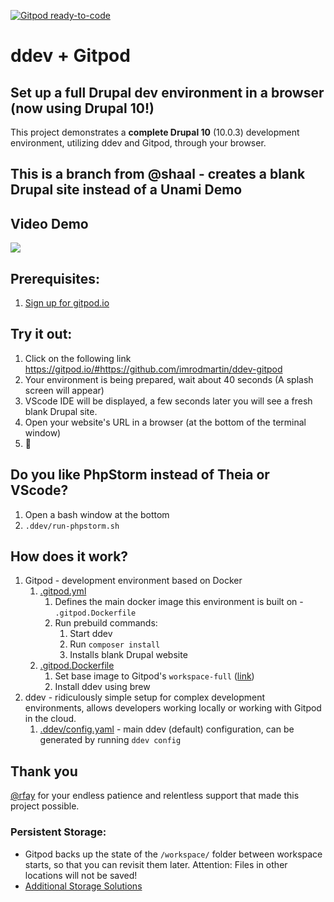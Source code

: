 [![Gitpod ready-to-code](https://img.shields.io/badge/Gitpod-ready--to--code-blue?logo=gitpod)](https://gitpod.io/#https://github.com/shaal/ddev-gitpod)

# ddev + Gitpod
## Set up a full Drupal dev environment in a browser (now using Drupal 10!)

This project demonstrates a <strong>complete Drupal 10</strong> (10.0.3) development environment, utilizing ddev and Gitpod, through your browser.  

## This is a branch from @shaal - creates a blank Drupal site instead of a Unami Demo ##

## Video Demo

<a href="https://vimeo.com/699619764" target="_blank"><img src="https://imrodmartin.com/sites/default/files/2022-09/cover-github-repo.jpg"></a>

## Prerequisites:
1. [Sign up for gitpod.io](https://gitpod.io/login)

## Try it out:
1. Click on the following link
  <a href="https://gitpod.io/#https://github.com/imrodmartin/ddev-gitpod" target="_blank">https://gitpod.io/#https://github.com/imrodmartin/ddev-gitpod</a>
1. Your environment is being prepared, wait about 40 seconds (A splash screen will appear)
2. VScode IDE will be displayed, a few seconds later you will see a fresh blank Drupal site.
3. Open your website's URL in a browser (at the bottom of the terminal window)
4. :tada:

## Do you like PhpStorm instead of Theia or VScode?
1. Open a bash window at the bottom
2. `.ddev/run-phpstorm.sh`

## How does it work?
1. Gitpod - development environment based on Docker
    1. [.gitpod.yml](https://github.com/shaal/ddev-gitpod/blob/main/.gitpod.yml)
        1. Defines the main docker image this environment is built on - `.gitpod.Dockerfile`
        1. Run prebuild commands:
            1. Start ddev
            1. Run `composer install`
            1. Installs blank Drupal website
    1. [.gitpod.Dockerfile](https://github.com/shaal/ddev-gitpod/blob/main/.gitpod.Dockerfile)
        1. Set base image to Gitpod's `workspace-full` ([link](https://github.com/gitpod-io/workspace-images/tree/master/full))
        1. Install ddev using brew
1. ddev - ridiculously simple setup for complex development environments, allows developers working locally or working with Gitpod in the cloud.
    1. [.ddev/config.yaml](https://github.com/shaal/ddev-gitpod/blob/main/.ddev/config.yaml) - main ddev (default) configuration, can be generated by running `ddev config`

## Thank you
[@rfay](https://github.com/rfay) for your endless patience and relentless support that made this project possible.

### Persistent Storage:
* Gitpod backs up the state of the `/workspace/` folder between workspace starts, so that you can revisit them later. Attention: Files in other locations will not be saved!
* [Additional Storage Solutions](https://www.gitpod.io/docs/self-hosted/latest/install/storage)
